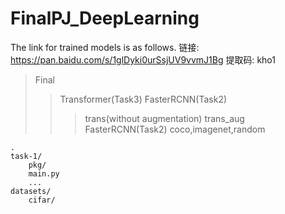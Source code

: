 # FinalPJ_DeepLearning





The link for trained models is as follows.
链接: https://pan.baidu.com/s/1glDyki0urSsjUV9vvmJ1Bg 提取码: kho1 
>Final
>>Transformer(Task3)
>>FasterRCNN(Task2)
>>>trans(without augmentation)
>>>trans_aug
>>FasterRCNN(Task2)
>>>coco,imagenet,random


```shell
.
task-1/
	pkg/
	main.py
	...
datasets/
	cifar/
```

